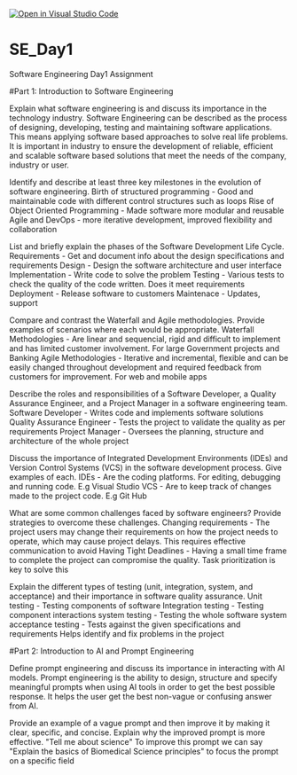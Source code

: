 [![Open in Visual Studio Code](https://classroom.github.com/assets/open-in-vscode-2e0aaae1b6195c2367325f4f02e2d04e9abb55f0b24a779b69b11b9e10269abc.svg)](https://classroom.github.com/online_ide?assignment_repo_id=18378085&assignment_repo_type=AssignmentRepo)
# SE_Day1
Software Engineering Day1 Assignment

#Part 1: Introduction to Software Engineering

Explain what software engineering is and discuss its importance in the technology industry.
Software Engineering can be described as the process of designing, developing, testing and maintaining software applications. This means applying software based approaches to solve real life problems. 
It is important in industry to ensure the development of reliable, efficient and scalable software based solutions that meet the needs of the company, industry or user.

Identify and describe at least three key milestones in the evolution of software engineering.
Birth of structured programming - Good and maintainable code with different control structures such as loops
Rise of Object Oriented Programming - Made software more modular and reusable
Agile and DevOps - more iterative development, improved flexibility and collaboration

List and briefly explain the phases of the Software Development Life Cycle.
Requirements - Get and document info about the design specifications and requirements
Design - Design the software architecture and user interface
Implementation - Write code to solve the problem
Testing - Various tests to check the quality of the code written. Does it meet requirements
Deployment - Release software to customers
Maintenace - Updates, support

Compare and contrast the Waterfall and Agile methodologies. Provide examples of scenarios where each would be appropriate.
Waterfall Methodologies - Are linear and sequencial, rigid and difficult to implement and has limited customer involvement. For large Government projects and Banking
Agile Methodologies - Iterative and incremental, flexible and can be easily changed throughout development and required feedback from customers for improvement. For web and mobile apps

Describe the roles and responsibilities of a Software Developer, a Quality Assurance Engineer, and a Project Manager in a software engineering team.
Software Developer - Writes code and implements software solutions
Quality Assurance Engineer - Tests the project to validate the quality as per requirements
Project Manager - Oversees the planning, structure and architecture of the whole project

Discuss the importance of Integrated Development Environments (IDEs) and Version Control Systems (VCS) in the software development process. Give examples of each.
IDEs - Are the coding platforms. For editing, debugging and running code. E.g Visual Studio
VCS - Are to keep track of changes made to the project code. E.g Git Hub

What are some common challenges faced by software engineers? Provide strategies to overcome these challenges.
Changing requirements - The project users may change their requirements on how the project needs to operate, which may cause project delays. This requires effective communication to avoid
Having Tight Deadlines - Having a small time frame to complete the project can compromise the quality. Task prioritization is key to solve this

Explain the different types of testing (unit, integration, system, and acceptance) and their importance in software quality assurance.
Unit testing - Testing components of software
Integration testing - Testing component interactions
system testing - Testing the whole software system
acceptance testing - Tests against the given specifications and requirements
Helps identify and fix problems in the project

#Part 2: Introduction to AI and Prompt Engineering


Define prompt engineering and discuss its importance in interacting with AI models.
Prompt engineering is the ability to design, structure and specify meaningful prompts when using AI tools in order to get the best possible response. It helps the user get the best non-vague or confusing answer from AI. 

Provide an example of a vague prompt and then improve it by making it clear, specific, and concise. Explain why the improved prompt is more effective.
"Tell me about science"
To improve this prompt we can say "Explain the basics of Biomedical Science principles" to focus the prompt on a specific field

